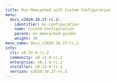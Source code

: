 ```yaml
---
title: Run Memcached with Custom Configuration
menu:
  docs_v2020.10.27-rc.2:
    identifier: mc-configuration
    name: Custom Configuration
    parent: mc-memcached-guides
    weight: 30
menu_name: docs_v2020.10.27-rc.2
info:
  cli: v0.14.0-rc.2
  community: v0.14.0-rc.2
  enterprise: v0.1.0-rc.2
  installer: v0.14.0-rc.2
  version: v2020.10.27-rc.2
---
```


